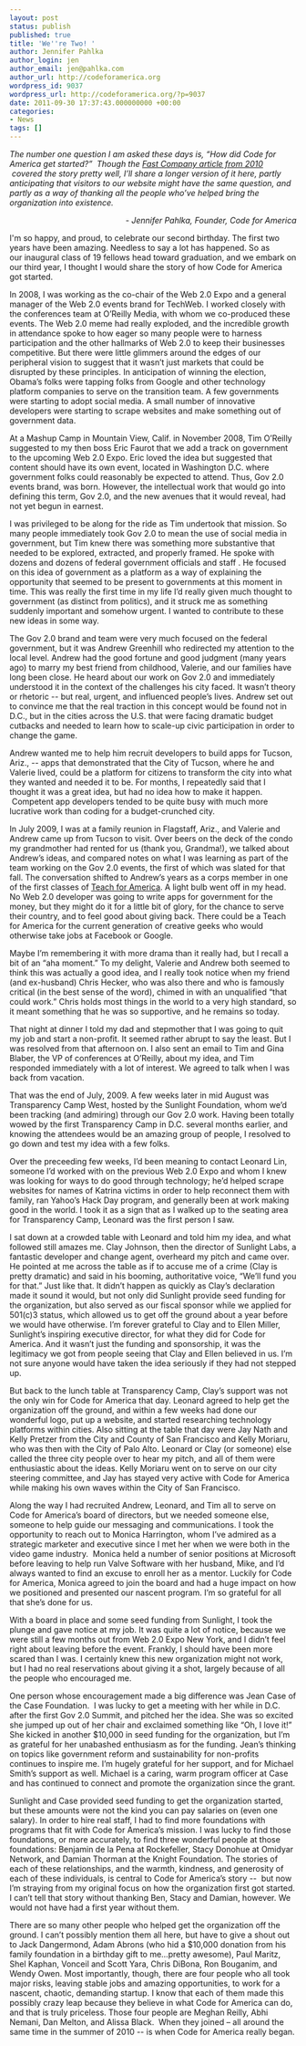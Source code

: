 ```yaml
---
layout: post
status: publish
published: true
title: 'We''re Two! '
author: Jennifer Pahlka
author_login: jen
author_email: jen@pahlka.com
author_url: http://codeforamerica.org
wordpress_id: 9037
wordpress_url: http://codeforamerica.org/?p=9037
date: 2011-09-30 17:37:43.000000000 +00:00
categories:
- News
tags: []
---
```

<em>The number one question I am asked these days is, “How did Code for America get started?”  Though the <a href="http://www.fastcompany.com/magazine/151/icitizen-bonus.html">Fast Company article from 2010</a>  covered the story pretty well, I’ll share a longer version of it here, partly anticipating that visitors to our website might have the same question, and partly as a way of thanking all the people who’ve helped bring the organization into existence.</em>
<p style="text-align: right;"><em>- Jennifer Pahlka, Founder, Code for America</em></p>
I'm so happy, and proud, to celebrate our second birthday. The first two years have been amazing. Needless to say a lot has happened. So as our inaugural class of 19 fellows head toward graduation, and we embark on our third year, I thought I would share the story of how Code for America got started.

In 2008, I was working as the co-chair of the Web 2.0 Expo and a general manager of the Web 2.0 events brand for TechWeb. I worked closely with the conferences team at O’Reilly Media, with whom we co-produced these events. The Web 2.0 meme had really exploded, and the incredible growth in attendance spoke to how eager so many people were to harness participation and the other hallmarks of Web 2.0 to keep their businesses competitive. But there were little glimmers around the edges of our peripheral vision to suggest that it wasn’t just markets that could be disrupted by these principles. In anticipation of winning the election, Obama’s folks were tapping folks from Google and other technology platform companies to serve on the transition team. A few governments were starting to adopt social media. A small number of innovative developers were starting to scrape websites and make something out of government data.

At a Mashup Camp in Mountain View, Calif. in November 2008, Tim O’Reilly suggested to my then boss Eric Faurot that we add a track on government to the upcoming Web 2.0 Expo. Eric loved the idea but suggested that content should have its own event, located in Washington D.C. where government folks could reasonably be expected to attend. Thus, Gov 2.0 events brand, was born. However, the intellectual work that would go into defining this term, Gov 2.0, and the new avenues that it would reveal, had not yet begun in earnest.

I was privileged to be along for the ride as Tim undertook that mission. So many people immediately took Gov 2.0 to mean the use of social media in government, but Tim knew there was something more substantive that needed to be explored, extracted, and properly framed. He spoke with dozens and dozens of federal government officials and staff . He focused on this idea of government as a platform as a way of explaining the opportunity that seemed to be present to governments at this moment in time. This was really the first time in my life I’d really given much thought to government (as distinct from politics), and it struck me as something suddenly important and somehow urgent. I wanted to contribute to these new ideas in some way.

The Gov 2.0 brand and team were very much focused on the federal government, but it was Andrew Greenhill who redirected my attention to the local level. Andrew had the good fortune and good judgment (many years ago) to marry my best friend from childhood, Valerie, and our families have long been close. He heard about our work on Gov 2.0 and immediately understood it in the context of the challenges his city faced. It wasn’t theory or rhetoric -- but real, urgent, and influenced people’s lives. Andrew set out to convince me that the real traction in this concept would be found not in D.C., but in the cities across the U.S. that were facing dramatic budget cutbacks and needed to learn how to scale-up civic participation in order to change the game.

Andrew wanted me to help him recruit developers to build apps for Tucson, Ariz., -- apps that demonstrated that the City of Tucson, where he and Valerie lived, could be a platform for citizens to transform the city into what they wanted and needed it to be. For months, I repeatedly said that I thought it was a great idea, but had no idea how to make it happen.  Competent app developers tended to be quite busy with much more lucrative work than coding for a budget-crunched city.

In July 2009, I was at a family reunion in Flagstaff, Ariz., and Valerie and Andrew came up from Tucson to visit. Over beers on the deck of the condo my grandmother had rented for us (thank you, Grandma!), we talked about Andrew’s ideas, and compared notes on what I was learning as part of the team working on the Gov 2.0 events, the first of which was slated for that fall. The conversation shifted to Andrew’s years as a corps member in one of the first classes of <a href="http://teachforamerica.org/">Teach for America</a>. A light bulb went off in my head. No Web 2.0 developer was going to write apps for government for the money, but they might do it for a little bit of glory, for the chance to serve their country, and to feel good about giving back. There could be a Teach for America for the current generation of creative geeks who would otherwise take jobs at Facebook or Google.

Maybe I’m remembering it with more drama than it really had, but I recall a bit of an “aha moment.” To my delight, Valerie and Andrew both seemed to think this was actually a good idea, and I really took notice when my friend (and ex-husband) Chris Hecker, who was also there and who is famously critical (in the best sense of the word), chimed in with an unqualified “that could work.” Chris holds most things in the world to a very high standard, so it meant something that he was so supportive, and he remains so today.

That night at dinner I told my dad and stepmother that I was going to quit my job and start a non-profit. It seemed rather abrupt to say the least. But I was resolved from that afternoon on. I also sent an email to Tim and Gina Blaber, the VP of conferences at O’Reilly, about my idea, and Tim responded immediately with a lot of interest. We agreed to talk when I was back from vacation.

That was the end of July, 2009. A few weeks later in mid August was Transparency Camp West, hosted by the Sunlight Foundation, whom we’d been tracking (and admiring) through our Gov 2.0 work. Having been totally wowed by the first Transparency Camp in D.C. several months earlier, and knowing the attendees would be an amazing group of people, I resolved to go down and test my idea with a few folks.

Over the preceeding few weeks, I’d been meaning to contact Leonard Lin, someone I’d worked with on the previous Web 2.0 Expo and whom I knew was looking for ways to do good through technology; he’d helped scrape websites for names of Katrina victims in order to help reconnect them with family, ran Yahoo’s Hack Day program, and generally been at work making good in the world. I took it as a sign that as I walked up to the seating area for Transparency Camp, Leonard was the first person I saw.

I sat down at a crowded table with Leonard and told him my idea, and what followed still amazes me. Clay Johnson, then the director of Sunlight Labs, a fantastic developer and change agent, overheard my pitch and came over. He pointed at me across the table as if to accuse me of a crime (Clay is pretty dramatic) and said in his booming, authoritative voice, “We’ll fund you for that.” Just like that. It didn’t happen as quickly as Clay’s declaration made it sound it would, but not only did Sunlight provide seed funding for the organization, but also served as our fiscal sponsor while we applied for 501(c)3 status, which allowed us to get off the ground about a year before we would have otherwise. I’m forever grateful to Clay and to Ellen Miller, Sunlight’s inspiring executive director, for what they did for Code for America. And it wasn’t just the funding and sponsorship, it was the legitimacy we got from people seeing that Clay and Ellen believed in us. I’m not sure anyone would have taken the idea seriously if they had not stepped up.

But back to the lunch table at Transparency Camp, Clay’s support was not the only win for Code for America that day. Leonard agreed to help get the organization off the ground, and within a few weeks had done our wonderful logo, put up a website, and started researching technology platforms within cities. Also sitting at the table that day were Jay Nath and Kelly Pretzer from the City and County of San Francisco and Kelly Moriaru, who was then with the City of Palo Alto. Leonard or Clay (or someone) else called the three city people over to hear my pitch, and all of them were enthusiastic about the ideas. Kelly Moriaru went on to serve on our city steering committee, and Jay has stayed very active with Code for America while making his own waves within the City of San Francisco.

Along the way I had recruited Andrew, Leonard, and Tim all to serve on Code for America’s board of directors, but we needed someone else, someone to help guide our messaging and communications. I took the opportunity to reach out to Monica Harrington, whom I’ve admired as a strategic marketer and executive since I met her when we were both in the video game industry.  Monica held a number of senior positions at Microsoft before leaving to help run Valve Software with her husband, Mike, and I’d always wanted to find an excuse to enroll her as a mentor. Luckily for Code for America, Monica agreed to join the board and had a huge impact on how we positioned and presented our nascent program. I’m so grateful for all that she’s done for us.

With a board in place and some seed funding from Sunlight, I took the plunge and gave notice at my job. It was quite a lot of notice, because we were still a few months out from Web 2.0 Expo New York, and I didn’t feel right about leaving before the event. Frankly, I should have been more scared than I was. I certainly knew this new organization might not work, but I had no real reservations about giving it a shot, largely because of all the people who encouraged me.

One person whose encouragement made a big difference was Jean Case of the Case Foundation.  I was lucky to get a meeting with her while in D.C. after the first Gov 2.0 Summit, and pitched her the idea. She was so excited she jumped up out of her chair and exclaimed something like “Oh, I love it!” She kicked in another $10,000 in seed funding for the organization, but I’m as grateful for her unabashed enthusiasm as for the funding. Jean’s thinking on topics like government reform and sustainability for non-profits continues to inspire me. I’m hugely grateful for her support, and for Michael Smith’s support as well. Michael is a caring, warm program officer at Case and has continued to connect and promote the organization since the grant.

Sunlight and Case provided seed funding to get the organization started, but these amounts were not the kind you can pay salaries on (even one salary). In order to hire real staff, I had to find more foundations with programs that fit with Code for America’s mission. I was lucky to find those foundations, or more accurately, to find three wonderful people at those foundations: Benjamin de la Pena at Rockefeller, Stacy Donohue at Omidyar Network, and Damian Thorman at the Knight Foundation. The stories of each of these relationships, and the warmth, kindness, and generosity of each of these individuals, is central to Code for America’s story --  but now I’m straying from my original focus on how the organization first got started. I can’t tell that story without thanking Ben, Stacy and Damian, however. We would not have had a first year without them.

There are so many other people who helped get the organization off the ground. I can’t possibly mention them all here, but have to give a shout out to Jack Dangermond, Adam Abrons (who hid a $10,000 donation from his family foundation in a birthday gift to me…pretty awesome), Paul Maritz, Shel Kaphan, Vonceil and Scott Yara, Chris DiBona, Ron Bouganim, and Wendy Owen. Most importantly, though, there are four people who all took major risks, leaving stable jobs and amazing opportunities, to work for a nascent, chaotic, demanding startup. I know that each of them made this possibly crazy leap because they believe in what Code for America can do, and that is truly priceless. Those four people are Meghan Reilly, Abhi Nemani, Dan Melton, and Alissa Black.  When they joined – all around the same time in the summer of 2010 -- is when Code for America really began.
